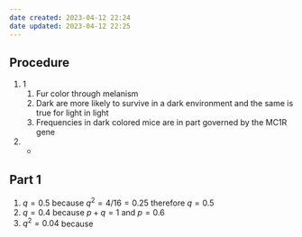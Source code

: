 ```yaml
---
date created: 2023-04-12 22:24
date updated: 2023-04-12 22:25
---
```


## Procedure

1. 1
   1. Fur color through melanism
   2. Dark are more likely to survive in a dark environment and the same is true for light in light
   3. Frequencies in dark colored mice are in part governed by the MC1R gene
2. -

## Part 1

1. $q = 0.5$ because $q^2=4/16=0.25$ therefore $q=0.5$
2. $q=0.4$ because $p+q=1$ and $p=0.6$
3. $q^2=0.04$ because 